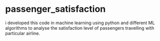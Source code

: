 # passenger_satisfaction
i developed this code in machine learning using python and different ML algorithms to analyse the satisfaction level of passengers travelling with particular airline.
